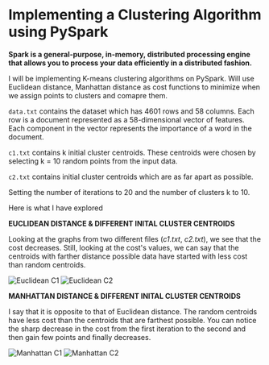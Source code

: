 # Implementing a Clustering Algorithm using PySpark

**Spark is a general-purpose, in-memory, distributed processing engine that allows you to process your data efficiently in a distributed fashion.**

I will be implementing K-means clustering algorithms on PySpark. Will use Euclidean distance, Manhattan distance as cost functions to minimize when we assign points to clusters and comapre them.

```data.txt``` contains the dataset which has 4601 rows and 58 columns. Each row is a document represented as a 58-dimensional vector of features. Each component in the vector represents the importance of a word in the document.

```c1.txt``` contains k initial cluster centroids. These centroids were chosen by selecting k = 10 random points from the input data.

```c2.txt``` contains initial cluster centroids which are as far apart as possible.

Setting the number of iterations to 20 and the number of clusters k to 10.

Here is what I have explored

**EUCLIDEAN DISTANCE & DIFFERENT INITAL CLUSTER CENTROIDS**

Looking at the graphs from two different files (*c1.txt*, *c2.txt*), we see that the cost decreases. Still, looking at the cost's values, we can say that the centroids with farther distance possible data have started with less cost than random centroids.

![Euclidean C1](https://github.com/DVD-99/Clustering-using-PySpark/blob/main/imgs/euc_c1.png)
![Euclidean C2](https://github.com/DVD-99/Clustering-using-PySpark/blob/main/imgs/euc_c2.png)



**MANHATTAN DISTANCE & DIFFERENT INITAL CLUSTER CENTROIDS**

I say that it is opposite to that of Euclidean distance. The random centroids have less cost than the centroids that are farthest possible. You can notice the sharp decrease in the cost from the first iteration to the second and then gain few points and finally decreases.

![Manhattan C1](https://github.com/DVD-99/Clustering-using-PySpark/blob/main/imgs/man_c1.png)
![Manhattan C2](https://github.com/DVD-99/Clustering-using-PySpark/blob/main/imgs/man_c1.png)

